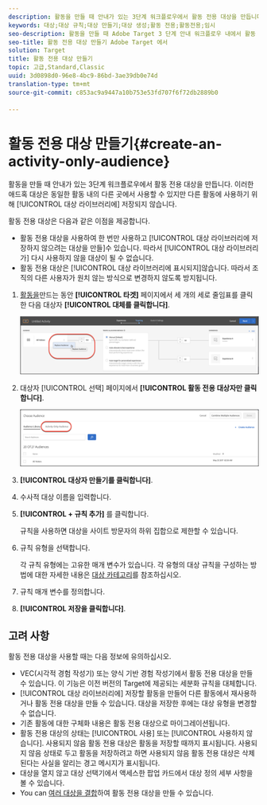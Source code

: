 ```yaml
---
description: 활동을 만들 때 안내가 있는 3단계 워크플로우에서 활동 전용 대상을 만듭니다. 이러한 애드혹 대상은 동일한 활동 내의 다른 위치에서 사용될 수 있지만 다른 활동에서 사용할 수 있도록 대상 라이브러리에 저장되지는 않습니다.
keywords: 대상;대상 규칙;대상 만들기;대상 생성;활동 전용;활동전용;임시
seo-description: 활동을 만들 때 Adobe Target 3 단계 안내 워크플로우 내에서 활동 전용 대상을 만듭니다. 이러한 애드혹 대상은 동일한 활동 내의 다른 위치에서 사용될 수 있지만 다른 활동에서 사용할 수 있도록 대상 라이브러리에 저장되지는 않습니다.
seo-title: 활동 전용 대상 만들기 Adobe Target 에서
solution: Target
title: 활동 전용 대상 만들기
topic: 고급,Standard,Classic
uuid: 3d0898d0-96e8-4bc9-86bd-3ae39db0e74d
translation-type: tm+mt
source-git-commit: c853ac9a9447a10b753e53fd707f6f72db2889b0

---
```



# 활동 전용 대상 만들기{#create-an-activity-only-audience}

활동을 만들 때 안내가 있는 3단계 워크플로우에서 활동 전용 대상을 만듭니다. 이러한 애드혹 대상은 동일한 활동 내의 다른 곳에서 사용할 수 있지만 다른 활동에 사용하기 위해 [!UICONTROL 대상 라이브러리에] 저장되지 않습니다.

활동 전용 대상은 다음과 같은 이점을 제공합니다.

* 활동 전용 대상을 사용하여 한 번만 사용하고 [!UICONTROL 대상 라이브러리에 저장하지 않으려는 대상을 만들]수 있습니다. 따라서 [!UICONTROL 대상 라이브러리가] 다시 사용하지 않을 대상이 될 수 없습니다.
* 활동 전용 대상은 [!UICONTROL 대상 라이브러리에 표시되지]않습니다. 따라서 조직의 다른 사용자가 원치 않는 방식으로 변경하지 않도록 방지됩니다.

1. [활동을](../c-activities/activities.md#concept_D317A95A1AB54674BA7AB65C7985BA03)만드는 동안 **[!UICONTROL 타겟]** 페이지에서 세 개의 세로 줄임표를 클릭한 다음 대상자 **[!UICONTROL 대체를 클릭합니다]**.

   ![단계 결과](assets/edit_audience.png)

1. 대상자 [!UICONTROL 선택] 페이지에서 **[!UICONTROL 활동 전용 대상자만 클릭합니다]**.

   ![](assets/activity-only-aud.png)

1. **[!UICONTROL 대상자 만들기를 클릭합니다]**.
1. 수사적 대상 이름을 입력합니다.
1. **[!UICONTROL + 규칙 추가]** 를 클릭합니다.

   규칙을 사용하면 대상을 사이트 방문자의 하위 집합으로 제한할 수 있습니다.

1. 규칙 유형을 선택합니다.

   각 규칙 유형에는 고유한 매개 변수가 있습니다. 각 유형의 대상 규칙을 구성하는 방법에 대한 자세한 내용은 [대상 카테고리](../c-target/c-audiences/c-target-rules/target-rules.md#concept_E3A77E42F1644503A829B5107B20880D)를 참조하십시오.

1. 규칙 매개 변수를 정의합니다.
1. **[!UICONTROL 저장을 클릭합니다]**.

## 고려 사항

활동 전용 대상을 사용할 때는 다음 정보에 유의하십시오.

* VEC(시각적 경험 작성기) 또는 양식 기반 경험 작성기에서 활동 전용 대상을 만들 수 있습니다. 이 기능은 이전 버전의 Target에 제공되는 세분화 규칙을 대체합니다.
* [!UICONTROL 대상 라이브러리에] 저장할 활동을 만들어 다른 활동에서 재사용하거나 활동 전용 대상을 만들 수 있습니다. 대상을 저장한 후에는 대상 유형을 변경할 수 없습니다.
* 기존 활동에 대한 구체화 내용은 활동 전용 대상으로 마이그레이션됩니다.
* 활동 전용 대상의 상태는 [!UICONTROL 사용] 또는 [!UICONTROL 사용하지 않습니다]. 사용되지 않음 활동 전용 대상은 활동을 저장할 때까지 표시됩니다. 사용되지 않음 상태로 두고 활동을 저장하려고 하면 사용되지 않음 활동 전용 대상은 삭제된다는 사실을 알리는 경고 메시지가 표시됩니다.
* 대상을 열지 않고 대상 선택기에서 액세스한 팝업 카드에서 대상 정의 세부 사항을 볼 수 있습니다.
* You can [여러 대상을 결합](../c-target/combining-multiple-audiences.md#concept_A7386F1EA4394BD2AB72399C225981E5)하여 활동 전용 대상을 만들 수 있습니다.

